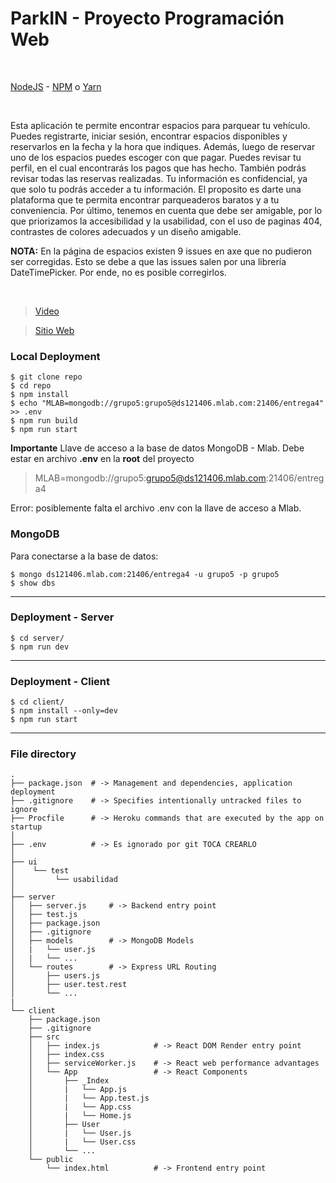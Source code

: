 
# ParkIN - Proyecto Programación Web

<br/>

[NodeJS](https://nodejs.org/en/) - [NPM](https://www.npmjs.com/get-npm) o [Yarn](https://yarnpkg.com/en/docs/install#mac-stable)

<br/>

Esta aplicación te permite encontrar espacios para parquear tu vehículo. Puedes registrarte, iniciar sesión, encontrar espacios disponibles y reservarlos en la fecha y la hora que indiques. Además, luego de reservar uno de los espacios puedes escoger con que pagar. Puedes revisar tu perfil, en el cual encontrarás los pagos que has hecho. También podrás revisar todas las reservas realizadas. Tu información es confidencial, ya que solo tu podrás acceder a tu información. El proposito es darte una plataforma que te permita encontrar parqueaderos baratos y a tu conveniencia. Por último, tenemos en cuenta que debe ser amigable, por lo que priorizamos la accesibilidad y la usabilidad, con el uso de paginas 404, contrastes de colores adecuados y un diseño amigable.

**NOTA:** En la página de espacios existen 9 issues en axe que no pudieron ser corregidas. Esto se debe a que las issues salen por una librería DateTimePicker. Por ende, no es posible corregirlos.

<br/>


> [Video](https://youtu.be/HX2d2zLJNWg)

> [Sitio Web](https://parkin-web.herokuapp.com)


### Local Deployment

```ssh
$ git clone repo
$ cd repo
$ npm install
$ echo "MLAB=mongodb://grupo5:grupo5@ds121406.mlab.com:21406/entrega4" >> .env
$ npm run build
$ npm run start
``` 

**Importante** Llave de acceso a la base de datos MongoDB - Mlab. Debe estar en archivo **.env** en la **root** del proyecto
> MLAB=mongodb://grupo5:grupo5@ds121406.mlab.com:21406/entrega4


Error: posiblemente falta el archivo .env con la llave de acceso a Mlab. <br/>

### MongoDB

Para conectarse a la base de datos:

```ssh
$ mongo ds121406.mlab.com:21406/entrega4 -u grupo5 -p grupo5
$ show dbs
``` 




<hr/>



### Deployment - Server


```ssh
$ cd server/
$ npm run dev
``` 


<hr/>


### Deployment - Client


```ssh
$ cd client/
$ npm install --only=dev
$ npm run start
``` 


<hr/>




### File directory

```ssh
.
├── package.json  # -> Management and dependencies, application deployment
├── .gitignore    # -> Specifies intentionally untracked files to ignore
├── Procfile      # -> Heroku commands that are executed by the app on startup
│
├── .env          # -> Es ignorado por git TOCA CREARLO 
│
├── ui
│    └── test
│         └── usabilidad
│
├── server
│   ├── server.js     # -> Backend entry point
│   ├── test.js
│   ├── package.json
│   ├── .gitignore
│   ├── models        # -> MongoDB Models
│   |   └── user.js
│   |   └── ...
│   └── routes        # -> Express URL Routing
│       ├── users.js
│       ├── user.test.rest
│       └── ...
|
└── client
    ├── package.json
    ├── .gitignore
    ├── src
    │   ├── index.js            # -> React DOM Render entry point
    │   ├── index.css
    │   ├── serviceWorker.js    # -> React web performance advantages
    │   └── App                 # -> React Components
    │       ├── _Index
    │       |   └── App.js
    │       |   └── App.test.js
    │       |   └── App.css
    │       |   └── Home.js
    │       ├── User
    │       |   └── User.js
    │       |   └── User.css
    │       └── ...
    └── public
        └── index.html          # -> Frontend entry point

    
``` 
